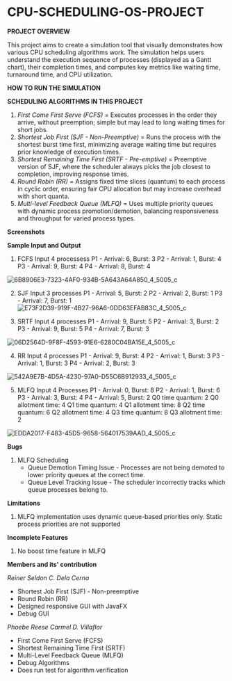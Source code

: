 # CPU-SCHEDULING-OS-PROJECT

**PROJECT OVERVIEW**

This project aims to create a simulation tool that visually demonstrates how various CPU scheduling algorithms work. The simulation helps users understand the execution sequence of processes (displayed as a Gantt chart), their completion times, and computes key metrics like waiting time, turnaround time, and CPU utilization.

**HOW TO RUN THE SIMULATION**

**SCHEDULING ALGORITHMS IN THIS PROJECT**
1. _First Come First Serve (FCFS)_ = Executes processes in the order they arrive, without preemption; simple but may lead to long waiting times for short jobs.
2. _Shortest Job First (SJF - Non-Preemptive)_ = Runs the process with the shortest burst time first, minimizing average waiting time but requires prior knowledge of execution times.
3. _Shortest Remaining Time First (SRTF - Pre-emptive)_ = Preemptive version of SJF, where the scheduler always picks the job closest to completion, improving response times.
4. _Round Robin (RR)_ = Assigns fixed time slices (quantum) to each process in cyclic order, ensuring fair CPU allocation but may increase overhead with short quanta.
5. _Multi-level Feedback Queue (MLFQ)_ =  Uses multiple priority queues with dynamic process promotion/demotion, balancing responsiveness and throughput for varied process types.

**Screenshots**

**Sample Input and Output**
1. FCFS
    Input 4 processess
    P1 - Arrival: 6, Burst: 3
    P2 - Arrival: 1, Burst: 4
    P3 - Arrival: 9, Burst: 4
    P4 - Arrival: 8, Burst: 4

![6B8906E3-7323-4AF0-934B-5A643A64A850_4_5005_c](https://github.com/user-attachments/assets/db67da93-13b9-476a-9daf-dac335d5cbf3)

2. SJF
    Input 3 processes
    P1 - Arrival: 5, Burst: 2
    P2 - Arrival: 2, Burst: 1
    P3 - Arrival: 7, Burst: 1
![E73F2D39-919F-4B27-96A6-0DD63EFAB83C_4_5005_c](https://github.com/user-attachments/assets/98a71265-2275-474c-a2c0-df8cc3f008f5)

      
3. SRTF
    Input 4 processes
    P1 - Arrival: 9, Burst: 5
    P2 - Arrival: 3, Burst: 2
    P3 - Arrival: 9, Burst: 5
    P4 - Arrival: 7, Burst: 3
   
![06D2564D-9F8F-4593-91E6-6280C04BA15E_4_5005_c](https://github.com/user-attachments/assets/6ff2e01e-da21-4fbe-9dcd-4bcad9ccbbea)

   
4. RR
    Input 4 processes
    P1 - Arrival: 9, Burst: 4
    P2 - Arrival: 1, Burst: 3
    P3 - Arrival: 1, Burst: 3
    P4 - Arrival: 2, Burst: 3
   
![542A9E7B-4D5A-4230-97A0-D55C6B912933_4_5005_c](https://github.com/user-attachments/assets/880c2cc9-17d5-4744-bacf-326899868f01)
   
5. MLFQ
    Input 4 Processes
    P1 - Arrival: 0, Burst: 8
    P2 - Arrival: 1, Burst: 6
    P3 - Arrival: 3, Burst: 4
    P4 - Arrival: 5, Burst: 2
    Q0 time quantum: 2
    Q0 allotment time: 4
    Q1 time quantum: 4
    Q1 allotment time: 8
    Q2 time quantum: 6
    Q2 allotment time: 4
    Q3 time quantum: 8
    Q3 allotment time: 2

![EDDA2017-F483-45D5-9658-564017539AAD_4_5005_c](https://github.com/user-attachments/assets/067bf8e1-a72d-456f-920b-2f945acaf211)


**Bugs**
1. MLFQ Scheduling
   - Queue Demotion Timing Issue - Processes are not being demoted to lower priority queues at the correct time.
   - Queue Level Tracking Issue - The scheduler incorrectly tracks which queue processes belong to.

**Limitations**
1. MLFQ implementation uses dynamic queue-based priorities only. Static process priorities are not supported

**Incomplete Features**
1. No boost time feature in MLFQ

**Members and its' contribution**

_Reiner Seldon C. Dela Cerna_ 
- Shortest Job First (SJF) - Non-preemptive
- Round Robin (RR)
- Designed responsive GUI with JavaFX
- Debug GUI

_Phoebe Reese Carmel D. Villaflor_ 
- First Come First Serve (FCFS)
- Shortest Remaining Time First (SRTF)
- Multi-Level Feedback Queue (MLFQ)
- Debug Algorithms
- Does run test for algorithm verification

